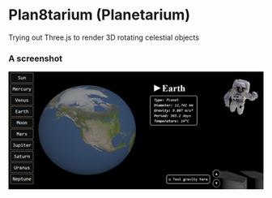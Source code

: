 # Plan8tarium (Planetarium)
Trying out Three.js to render 3D rotating celestial objects
### A screenshot
![earth](earth.png)
